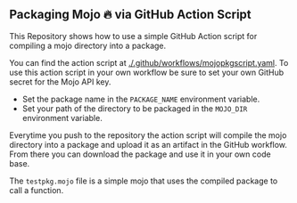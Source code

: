 
## Packaging Mojo 🔥 via GitHub Action Script


This Repository shows how to use a simple GitHub Action script for compiling a mojo directory into a package.

You can find the action script at [./.github/workflows/mojopkgscript.yaml](./.github/workflows/mojopkgscript.yaml).
To use this action script in your own workflow be sure to set your own GitHub secret for the Mojo API key.

* Set the package name in the `PACKAGE_NAME` environment variable.
* Set your path of the directory to be packaged in the `MOJO_DIR` environment variable.

Everytime you push to the repository the action script will compile the mojo directory into a package and upload it as an artifact in the GitHub workflow. From there you can download the package and use it in your own code base.

The `testpkg.mojo` file is a simple mojo that uses the compiled package to call a function.
